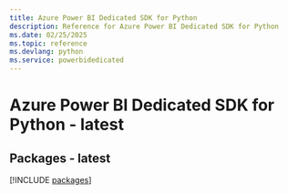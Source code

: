 ```yaml
---
title: Azure Power BI Dedicated SDK for Python
description: Reference for Azure Power BI Dedicated SDK for Python
ms.date: 02/25/2025
ms.topic: reference
ms.devlang: python
ms.service: powerbidedicated
---
```

# Azure Power BI Dedicated SDK for Python - latest
## Packages - latest
[!INCLUDE [packages](power-bi-dedicated-index.md)]